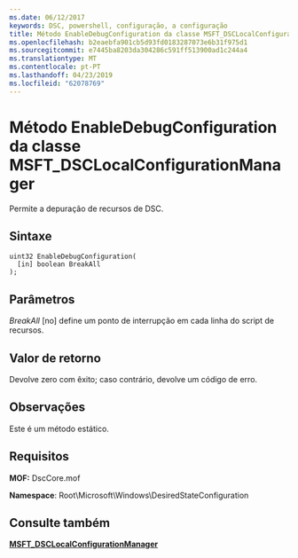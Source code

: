 ```yaml
---
ms.date: 06/12/2017
keywords: DSC, powershell, configuração, a configuração
title: Método EnableDebugConfiguration da classe MSFT_DSCLocalConfigurationManager
ms.openlocfilehash: b2eaebfa901cb5d93fd0183287073e6b31f975d1
ms.sourcegitcommit: e7445ba8203da304286c591ff513900ad1c244a4
ms.translationtype: MT
ms.contentlocale: pt-PT
ms.lasthandoff: 04/23/2019
ms.locfileid: "62078769"
---
```

# <a name="enabledebugconfiguration-method-of-the-msftdsclocalconfigurationmanager-class"></a>Método EnableDebugConfiguration da classe MSFT_DSCLocalConfigurationManager

Permite a depuração de recursos de DSC.

## <a name="syntax"></a>Sintaxe

```mof
uint32 EnableDebugConfiguration(
  [in] boolean BreakAll
);
```

## <a name="parameters"></a>Parâmetros

*BreakAll* \[no\] define um ponto de interrupção em cada linha do script de recursos.

## <a name="return-value"></a>Valor de retorno

Devolve zero com êxito; caso contrário, devolve um código de erro.

## <a name="remarks"></a>Observações

Este é um método estático.

## <a name="requirements"></a>Requisitos

**MOF:** DscCore.mof

**Namespace**: Root\Microsoft\Windows\DesiredStateConfiguration

## <a name="see-also"></a>Consulte também

[**MSFT_DSCLocalConfigurationManager**](msft-dsclocalconfigurationmanager.md)